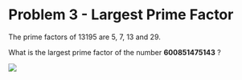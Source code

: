 # Problem 3 - Largest Prime Factor

The prime factors of 13195 are 5, 7, 13 and 29.

What is the largest prime factor of the number **600851475143** ?

[![](https://mermaid.ink/img/eyJjb2RlIjoic3RhdGVEaWFncmFtLXYyXG4gICAgWypdIC0tPiA2MDA4NTE0NzUxNDNcbiAgICA2MDA4NTE0NzUxNDMgLS0-IGxvbmdfblxuICAgIGxvbmdfbiAtLT4gTnVtYmVyQ2hlY2tfKDw9MSlcbiAgICBOdW1iZXJDaGVja18oPD0xKSAtLT4gSXNfZ2l2ZW5Db25kaXRpb25fdHJ1ZT9cbiAgICBJc19naXZlbkNvbmRpdGlvbl90cnVlPyAtLT4gWWVzXG4gICAgSXNfZ2l2ZW5Db25kaXRpb25fdHJ1ZT8gLS0-IE5vXG4gICAgWWVzIC0tPiBpbnRfZGl2XG4gICAgaW50X2RpdiAtLT4gd2hpbGUoZGl2XzxfbnVtYmVyKVxuICAgIHdoaWxlKGRpdl88X251bWJlcikgLS0-IFllcy5cbiAgICB3aGlsZShkaXZfPF9udW1iZXIpIC0tPiBOby5cbiAgICBZZXMuIC0tPiBpZijwnZmjX2lzX_Cdl7vwnZe88J2YgV9hX2ZhY3Rvcl9vZl_wnZmZ8J2ZnvCdmaspXz9cbiAgICBMYXJnZXN0X1ByaW1lX0ZhY3Rvcl9pc1_wnZ-sIC0tPiBbKl1cbiAgICBQcmludF9MYXJnZXN0X1ByaW1lRmFjdG9yIC0tPiBbKl1cbiAgICBpZijwnZmjX2lzX_Cdl7vwnZe88J2YgV9hX2ZhY3Rvcl9vZl_wnZmZ8J2ZnvCdmaspXz8gLS0-IFRydWVcbiAgICBpZijwnZmjX2lzX_Cdl7vwnZe88J2YgV9hX2ZhY3Rvcl9vZl_wnZmZ8J2ZnvCdmaspXz8gLS0-IEZhbHNlXG4gICAgVHJ1ZSAtLT4gZGl2KytcbiAgICBkaXYrKyAtLT4gd2hpbGUoZGl2XzxfbnVtYmVyKVxuICAgIEZhbHNlIC0tPiBuXy9fZGl2XG4gICAgRmFsc2UgLS0-IGRpdl89XzJcbiAgICBuXy9fZGl2IC0tPiB3aGlsZShkaXZfPF9udW1iZXIpXG4gICAgZGl2Xz1fMiAtLT4gd2hpbGUoZGl2XzxfbnVtYmVyKVxuICAgIE5vLiAtLT4gUHJpbnRfTGFyZ2VzdF9QcmltZUZhY3RvclxuICAgIE5vIC0tPiBMYXJnZXN0X1ByaW1lX0ZhY3Rvcl9pc1_wnZ-sIiwibWVybWFpZCI6e30sInVwZGF0ZUVkaXRvciI6ZmFsc2V9)](https://mermaid-js.github.io/mermaid-live-editor/#/edit/eyJjb2RlIjoic3RhdGVEaWFncmFtLXYyXG4gICAgWypdIC0tPiA2MDA4NTE0NzUxNDNcbiAgICA2MDA4NTE0NzUxNDMgLS0-IGxvbmdfblxuICAgIGxvbmdfbiAtLT4gTnVtYmVyQ2hlY2tfKDw9MSlcbiAgICBOdW1iZXJDaGVja18oPD0xKSAtLT4gSXNfZ2l2ZW5Db25kaXRpb25fdHJ1ZT9cbiAgICBJc19naXZlbkNvbmRpdGlvbl90cnVlPyAtLT4gWWVzXG4gICAgSXNfZ2l2ZW5Db25kaXRpb25fdHJ1ZT8gLS0-IE5vXG4gICAgWWVzIC0tPiBpbnRfZGl2XG4gICAgaW50X2RpdiAtLT4gd2hpbGUoZGl2XzxfbnVtYmVyKVxuICAgIHdoaWxlKGRpdl88X251bWJlcikgLS0-IFllcy5cbiAgICB3aGlsZShkaXZfPF9udW1iZXIpIC0tPiBOby5cbiAgICBZZXMuIC0tPiBpZijwnZmjX2lzX_Cdl7vwnZe88J2YgV9hX2ZhY3Rvcl9vZl_wnZmZ8J2ZnvCdmaspXz9cbiAgICBMYXJnZXN0X1ByaW1lX0ZhY3Rvcl9pc1_wnZ-sIC0tPiBbKl1cbiAgICBQcmludF9MYXJnZXN0X1ByaW1lRmFjdG9yIC0tPiBbKl1cbiAgICBpZijwnZmjX2lzX_Cdl7vwnZe88J2YgV9hX2ZhY3Rvcl9vZl_wnZmZ8J2ZnvCdmaspXz8gLS0-IFRydWVcbiAgICBpZijwnZmjX2lzX_Cdl7vwnZe88J2YgV9hX2ZhY3Rvcl9vZl_wnZmZ8J2ZnvCdmaspXz8gLS0-IEZhbHNlXG4gICAgVHJ1ZSAtLT4gZGl2KytcbiAgICBkaXYrKyAtLT4gd2hpbGUoZGl2XzxfbnVtYmVyKVxuICAgIEZhbHNlIC0tPiBuXy9fZGl2XG4gICAgRmFsc2UgLS0-IGRpdl89XzJcbiAgICBuXy9fZGl2IC0tPiB3aGlsZShkaXZfPF9udW1iZXIpXG4gICAgZGl2Xz1fMiAtLT4gd2hpbGUoZGl2XzxfbnVtYmVyKVxuICAgIE5vLiAtLT4gUHJpbnRfTGFyZ2VzdF9QcmltZUZhY3RvclxuICAgIE5vIC0tPiBMYXJnZXN0X1ByaW1lX0ZhY3Rvcl9pc1_wnZ-sIiwibWVybWFpZCI6e30sInVwZGF0ZUVkaXRvciI6ZmFsc2V9)
